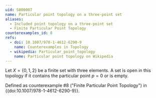 ```yaml
---
uid: S000007
name: Particular point topology on a three-point set
aliases:
  - Included point topology on a three-point set
  - Finite Particular Point Topology
counterexamples_id: 8
refs:
  - doi: 10.1007/978-1-4612-6290-9 
    name: Counterexamples in Topology
  - wikipedia: Particular_point_topology
    name: Particular point topology on Wikipedia
---
```

Let $X=\{0,1,2\}$ be a finite set with three elements.
A set is open in this topology if it contains the particular point $p=0$ or is empty.

Defined as counterexample #8 ("Finite Particular Point Topology")
in {{doi:10.1007/978-1-4612-6290-9}}.
